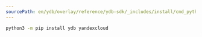 ```yaml
---
sourcePath: en/ydb/overlay/reference/ydb-sdk/_includes/install/cmd_python.md
---
```

```bash
python3 -m pip install ydb yandexcloud
```
